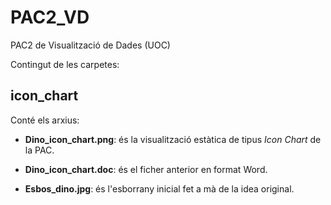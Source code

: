 # PAC2_VD
PAC2 de Visualització de Dades (UOC)

Contingut de les carpetes:

## icon_chart

Conté els arxius:

- **Dino_icon_chart.png**: és la visualització estàtica de tipus *Icon Chart* de la PAC.

- **Dino_icon_chart.doc**: és el ficher anterior en format Word.

- **Esbos_dino.jpg**: és l'esborrany inicial fet a mà de la idea original.
